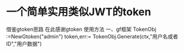# 一个简单实用类似JWT的token
借鉴gtoken思路 在此感谢gtoken
使用方法
一、gf框架
    TokenObj :=NewGtoken("admin")
    token,err:= TokenObj.Generate(ctx,"用户名或者ID","用户数据")
